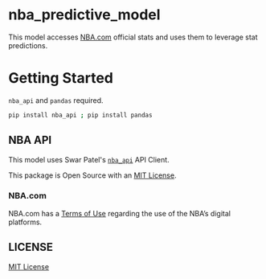 # nba_predictive_model
This model accesses [NBA.com](https://www.nba.com/stats) official stats and uses them to leverage stat predictions.

# Getting Started
`nba_api` and `pandas` required.

```bash
pip install nba_api ; pip install pandas
```
## NBA API
This model uses Swar Patel's [`nba_api`](https://github.com/swar/nba_api) API Client.

This package is Open Source with an [MIT License](https://github.com/swar/nba_api/blob/master/LICENSE).

### NBA.com

NBA.com has a [Terms of Use](https://www.nba.com/termsofuse) regarding the use of the NBA’s digital platforms.

## LICENSE
[MIT License](https://github.com/shaylondon/nba_predictive_model/blob/main/LICENSE)